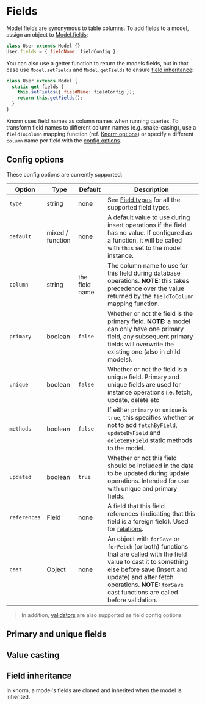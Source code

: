 # Fields

Model fields are synonymous to table columns. To add fields to a model, assign
an object to [Model.fields](api/model.md#modelfields):

```js
class User extends Model {}
User.fields = { fieldName: fieldConfig };
```

You can also use a getter function to return the models fields, but in that case
use `Model.setFields` and `Model.getFields` to ensure
[field inheritance](#field-inheritance):

```js
class User extends Model {
  static get fields {
    this.setFields({ fieldName: fieldConfig });
    return this.getFields();
  }
}
```

Knorm uses field names as column names when running queries. To transform field
names to different column names (e.g. snake-casing), use a `fieldToColumn`
mapping function (ref. [Knorm options](api/knorm.md#options)) or specify a
different `column` name per field with the [config options](#config-options).

## Config options

These config options are currently supported:

| Option       | Type             | Default        | Description                                                                                                                                                                                                                                               |
| ------------ | ---------------- | -------------- | --------------------------------------------------------------------------------------------------------------------------------------------------------------------------------------------------------------------------------------------------------- |
| `type`       | string           | none           | See [Field.types](api/field.md#fieldtypes) for all the supported field types.                                                                                                                                                                             |
| `default`    | mixed / function | none           | A default value to use during insert operations if the field has no value. If configured as a function, it will be called with `this` set to the model instance.                                                                                          |
| `column`     | string           | the field name | The column name to use for this field during database operations. **NOTE:** this takes precedence over the value returned by the `fieldToColumn` mapping function.                                                                                        |
| `primary`    | boolean          | `false`        | Whether or not the field is the primary field. **NOTE:** a model can only have one primary field, any subsequent primary fields will overwrite the existing one (also in child models).                                                                   |
| `unique`     | boolean          | `false`        | Whether or not the field is a unique field. Primary and unique fields are used for instance operations i.e. fetch, update, delete etc                                                                                                                     |
| `methods`    | boolean          | `false`        | If either `primary` or `unique` is `true`, this specifies whether or not to add `fetchByField`, `updateByField` and `deleteByField` static methods to the model.                                                                                          |
| `updated`    | boolean          | `true`         | Whether or not this field should be included in the data to be updated during update operations. Intended for use with unique and primary fields.                                                                                                         |
| `references` | Field            | none           | A field that this field references (indicating that this field is a foreign field). Used for [relations](guides/relations.md#relations).                                                                                                                  |
| `cast`       | Object           | none           | An object with `forSave` or `forFetch` (or both) functions that are called with the field value to cast it to something else before save (insert and update) and after fetch operations. **NOTE:** `forSave` cast functions are called before validation. |

> In addition, [validators](guides/validation.md#validators) are also
> supported as field config options

## Primary and unique fields

## Value casting

## Field inheritance

In knorm, a model's fields are cloned and inherited when the model is inherited.
